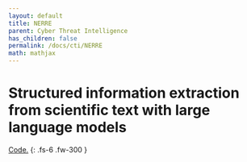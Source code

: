 ```yaml
---
layout: default
title: NERRE
parent: Cyber Threat Intelligence
has_children: false
permalink: /docs/cti/NERRE
math: mathjax
---
```


# Structured information extraction from scientific text with large language models

[Code.](https://github.com/ccsnow127/NERRE)
{: .fs-6 .fw-300 }

